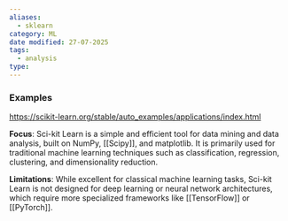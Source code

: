 ```yaml
---
aliases:
  - sklearn
category: ML
date modified: 27-07-2025
tags:
  - analysis
type:
---
```

### Examples

https://scikit-learn.org/stable/auto_examples/applications/index.html


**Focus**: 
  Sci-kit Learn is a simple and efficient tool for data mining and data analysis, built on NumPy, [[Scipy]], and matplotlib. It is primarily used for traditional machine learning techniques such as classification, regression, clustering, and dimensionality reduction.
  
**Limitations**: 
  While excellent for classical machine learning tasks, Sci-kit Learn is not designed for deep learning or neural network architectures, which require more specialized frameworks like [[TensorFlow]] or [[PyTorch]].